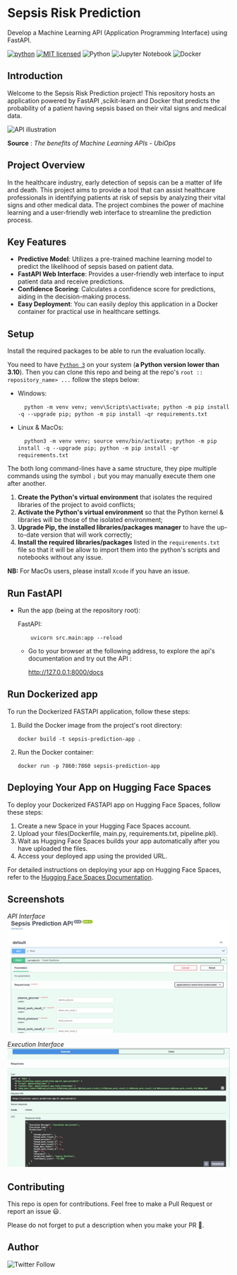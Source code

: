 # Sepsis Risk Prediction
Develop a Machine Learning API (Application Programming Interface) using FastAPI.

[![python](https://img.shields.io/badge/Python-3776AB?style=for-the-badge&logo=python&logoColor=white)](https://img.shields.io/badge/Python-3776AB?style=for-the-badge&logo=python&logoColor=white)
[![MIT licensed](https://img.shields.io/badge/license-mit-blue?style=for-the-badge&logo=appveyor)](./LICENSE)
![Python](https://img.shields.io/badge/python-3.10-blue.svg)
![Jupyter Notebook](https://img.shields.io/badge/jupyter-%23FA0F00.svg?style=for-the-badge&logo=jupyter&logoColor=white)
![Docker](https://img.shields.io/badge/docker-%230db7ed.svg?style=for-the-badge&logo=docker&logoColor=white%29)

## Introduction

Welcome to the Sepsis Risk Prediction project! This repository hosts an application powered by FastAPI ,scikit-learn and Docker that predicts the probability of a patient having sepsis based on their vital signs and medical data.

![API illustration](https://lh3.googleusercontent.com/-qVJ4ZsbjsmH6CnYbojsAR4ImyHV8yxsFVinunH-pX7VCapGvufcXiPak6YVKIrj9ZdiCHwK5UFtQW8yuU5t83pz6fbqN1F2p74OWuT5dObCPnTBuCYr_P1mUg8arbP0WuEt7j_A)

**Source** : *The benefits of Machine Learning APIs - UbiOps*

## Project Overview
In the healthcare industry, early detection of sepsis can be a matter of life and death. This project aims to provide a tool that can assist healthcare professionals in identifying patients at risk of sepsis by analyzing their vital signs and other medical data. The project combines the power of machine learning and a user-friendly web interface to streamline the prediction process.

## Key Features
- **Predictive Model**: Utilizes a pre-trained machine learning model to predict the likelihood of sepsis based on patient data.
- **FastAPI Web Interface**: Provides a user-friendly web interface to input patient data and receive predictions.
- **Confidence Scoring**: Calculates a confidence score for predictions, aiding in the decision-making process.
- **Easy Deployment**: You can easily deploy this application in a Docker container for practical use in healthcare settings.

## Setup

Install the required packages to be able to run the evaluation locally.

You need to have [`Python 3`](https://www.python.org/) on your system (**a Python version lower than 3.10**). Then you can clone this repo and being at the repo's `root :: repository_name> ...`  follow the steps below:

- Windows:
        
        python -m venv venv; venv\Scripts\activate; python -m pip install -q --upgrade pip; python -m pip install -qr requirements.txt  

- Linux & MacOs:
        
        python3 -m venv venv; source venv/bin/activate; python -m pip install -q --upgrade pip; python -m pip install -qr requirements.txt  

The both long command-lines have a same structure, they pipe multiple commands using the symbol ` ; ` but you may manually execute them one after another.

1. **Create the Python's virtual environment** that isolates the required libraries of the project to avoid conflicts;
2. **Activate the Python's virtual environment** so that the Python kernel & libraries will be those of the isolated environment;
3. **Upgrade Pip, the installed libraries/packages manager** to have the up-to-date version that will work correctly;
4. **Install the required libraries/packages** listed in the `requirements.txt` file so that it will be allow to import them into the python's scripts and notebooks without any issue.

**NB:** For MacOs users, please install `Xcode` if you have an issue.

## Run FastAPI

- Run the app (being at the repository root):
        
  FastAPI:
    
    

          uvicorn src.main:app --reload 




  - Go to your browser at the following address, to explore the api's documentation and try out the API :
        
      http://127.0.0.1:8000/docs

## Run Dockerized app

To run the Dockerized FASTAPI application, follow these steps:

1. Build the Docker image from the project's root directory:
    ```
    docker build -t sepsis-prediction-app .
    ```

2. Run the Docker container:
    ```
    docker run -p 7860:7860 sepsis-prediction-app
    ```
## Deploying Your App on Hugging Face Spaces
To deploy your Dockerized FASTAPI app on Hugging Face Spaces, follow these steps:

1. Create a new Space in your Hugging Face Spaces account.
2. Upload your files(Dockerfile, main.py, requirements.txt, pipeline.pkl).
3. Wait as Hugging Face Spaces builds your app automatically after you have uploaded the files.
4. Access your deployed app using the provided URL.

For detailed instructions on deploying your app on Hugging Face Spaces, refer to the [Hugging Face Spaces Documentation](https://huggingface.co/docs/spaces).
## Screenshots

_API Interface_
![API Interface](/Images/API%20interface.jpg)

_Execution Interface_
![Execution Interface](/Images/execution%20.jpg)



## Contributing

This repo is open for contributions. Feel free to make a Pull Request or report an issue 😃.

Please do not forget to put a description when you make your PR 🙂.

## Author
![Twitter Follow](https://img.shields.io/twitter/follow/the1_caly)

